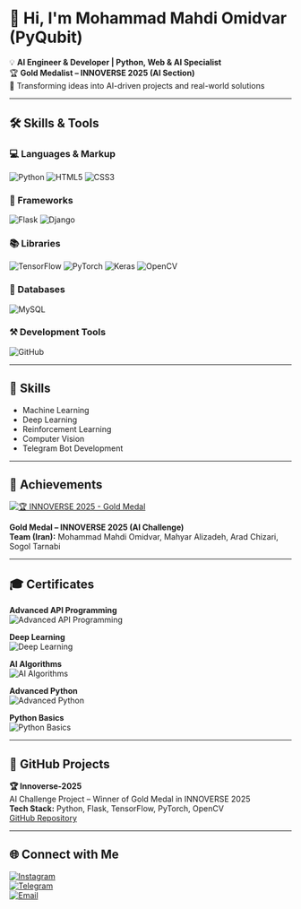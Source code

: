 # 👋 Hi, I'm Mohammad Mahdi Omidvar (PyQubit)

💡 **AI Engineer & Developer | Python, Web & AI Specialist**  
🏆 **Gold Medalist – INNOVERSE 2025 (AI Section)**  
🔬 Transforming ideas into AI-driven projects and real-world solutions  

---

## 🛠️ Skills & Tools

### 💻 Languages & Markup
![Python](https://img.shields.io/badge/Python-3776AB?logo=python&logoColor=white&style=for-the-badge&logoWidth=40)
![HTML5](https://img.shields.io/badge/HTML5-E34F26?logo=html5&logoColor=white&style=for-the-badge&logoWidth=40)
![CSS3](https://img.shields.io/badge/CSS3-1572B6?logo=css3&logoColor=white&style=for-the-badge&logoWidth=40)

### 🚀 Frameworks
![Flask](https://img.shields.io/badge/Flask-000000?logo=flask&logoColor=white&style=for-the-badge&logoWidth=40)
![Django](https://img.shields.io/badge/Django-092E20?logo=django&logoColor=white&style=for-the-badge&logoWidth=40)

### 📚 Libraries
![TensorFlow](https://img.shields.io/badge/TensorFlow-FF6F00?logo=tensorflow&logoColor=white&style=for-the-badge&logoWidth=40)
![PyTorch](https://img.shields.io/badge/PyTorch-EE4C2C?logo=pytorch&logoColor=white&style=for-the-badge&logoWidth=40)
![Keras](https://img.shields.io/badge/Keras-D00000?logo=keras&logoColor=white&style=for-the-badge&logoWidth=40)
![OpenCV](https://img.shields.io/badge/OpenCV-2D2D2D?logo=opencv&logoColor=white&style=for-the-badge&logoWidth=40)

### 💾 Databases
![MySQL](https://img.shields.io/badge/MySQL-4479A1?logo=mysql&logoColor=white&style=for-the-badge&logoWidth=40)

### ⚒️ Development Tools
![GitHub](https://img.shields.io/badge/GitHub-181717?logo=github&logoColor=white&style=for-the-badge&logoWidth=40)

---

## 🔑 Skills

- Machine Learning  
- Deep Learning  
- Reinforcement Learning  
- Computer Vision  
- Telegram Bot Development  

---

## 🌟 Achievements

[![🏆 INNOVERSE 2025 - Gold Medal](https://img.shields.io/badge/🏆%20INNOVERSE%202025-Gold%20Medal-%23FFD700?style=for-the-badge&logo=award&logoColor=white)](https://innoverse.world/innoverse%202025%20challenges%20result.pdf)  

**Gold Medal – INNOVERSE 2025 (AI Challenge)**  
**Team (Iran):** Mohammad Mahdi Omidvar, Mahyar Alizadeh, Arad Chizari, Sogol Tarnabi  

---

## 🎓 Certificates

**Advanced API Programming**  
![Advanced API Programming](https://aiolearn.app/cs/final/6e6972639875020.jpg) 

**Deep Learning**  
![Deep Learning](https://aiolearn.app/cs/final/06aa55639875021.jpg )  

**AI Algorithms**  
![AI Algorithms](https://aiolearn.app/cs/final/9ab444639875024.jpg )  

**Advanced Python**  
![Advanced Python](https://aiolearn.app/cs/final/abc646639875026.jpg)  

**Python Basics**  
![Python Basics](https://aiolearn.app/cs/final/75c456639875029.jpg )  

---

## 📂 GitHub Projects

**🏆 Innoverse-2025**  
AI Challenge Project – Winner of Gold Medal in INNOVERSE 2025  
**Tech Stack:** Python, Flask, TensorFlow, PyTorch, OpenCV  
[GitHub Repository](https://github.com/PyQubit/Innoverse-2025)  

---

## 🌐 Connect with Me

[![Instagram](https://img.shields.io/badge/Instagram-E4405F?logo=instagram&logoColor=white&style=for-the-badge)](https://instagram.com/PyQubit)  
[![Telegram](https://img.shields.io/badge/Telegram-26A5E4?logo=telegram&logoColor=white&style=for-the-badge)](https://t.me/PyQubit)  
[![Email](https://img.shields.io/badge/Email-D14836?logo=gmail&logoColor=white&style=for-the-badge)](mailto:pyqubit@gmail.com)


